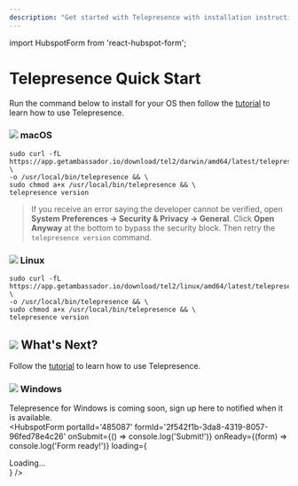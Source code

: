 ```yaml
---
description: "Get started with Telepresence with installation instructions."
---
```


import HubspotForm from 'react-hubspot-form';

# Telepresence Quick Start

Run the command below to install for your OS then follow the [tutorial](/tutorial) to learn how to use Telepresence.

### <img class="os-logo" src="../../images/apple.png"/> macOS

```
sudo curl -fL https://app.getambassador.io/download/tel2/darwin/amd64/latest/telepresence \
-o /usr/local/bin/telepresence && \
sudo chmod a+x /usr/local/bin/telepresence && \
telepresence version
```
> If you receive an error saying the developer cannot be verified, open **System Preferences → Security & Privacy → General**.  Click **Open Anyway** at the bottom to bypass the security block. Then retry the `telepresence version` command.


### <img class="os-logo" src="../../images/linux.png"/> Linux

```
sudo curl -fL https://app.getambassador.io/download/tel2/linux/amd64/latest/telepresence \
-o /usr/local/bin/telepresence && \
sudo chmod a+x /usr/local/bin/telepresence && \
telepresence version
```

## <img class="os-logo" src="../../images/logo.png"/> What's Next?

Follow the [tutorial](../tutorial/) to learn how to use Telepresence.

### <img class="os-logo" src="../../images/windows.png"/> Windows

Telepresence for Windows is coming soon, sign up here to notified when it is available. <br/>
 <HubspotForm
          portalId='485087'
          formId='2f542f1b-3da8-4319-8057-96fed78e4c26'
          onSubmit={() => console.log('Submit!')}
          onReady={(form) => console.log('Form ready!')}
          loading={<div>Loading...</div>}
        />
